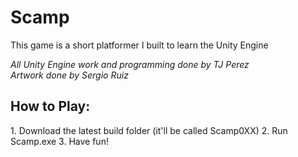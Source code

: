 # Scamp
This game is a short platformer I built to learn the Unity Engine

*All Unity Engine work and programming done by TJ Perez*  
*Artwork done by Sergio Ruiz*

<h2>How to Play:</h2>
1. Download the latest build folder (it'll be called Scamp0XX)  
2. Run Scamp.exe  
3. Have fun! 

